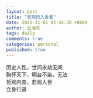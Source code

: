 ```yaml
---
layout: post
title: "悲观的入世者"
date: 2022-11-01 02:44:30 +0800
author: 丘海东 
tags: daily
comments: true
categories: personal
published: true
---
```

历史人性，世间永劫无间  
胸怀天下，明台不染，无法  
哲观内查，悲观入世  
立身行道
